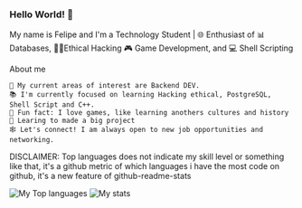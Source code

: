 ### Hello World! 🤖

My name is Felipe and I'm a Technology Student | 🌐 Enthusiast of 📊 Databases, 🧑‍💻Ethical Hacking 🎮 Game Development, and 💻 Shell Scripting


About me
    
    📌 My current areas of interest are Backend DEV.
    📚 I'm currently focused on learning Hacking ethical, PostgreSQL, Shell Script and C++.
    📎 Fun fact: I love games, like learning anothers cultures and history
    🎯 Learing to made a big project 
    🕸️ Let's connect! I am always open to new job opportunities and networking.


<!-- ADD GitHub Stats-->    
DISCLAIMER: Top languages does not indicate my skill level or something like that, it's a github metric of which languages i have the most code on github, it's a new feature of github-readme-stats

<img alt="My Top languages" src="https://github-readme-stats.vercel.app/api/top-langs/?username=fadokkx&&size_weight=2.25&count_weight=2.25&show_icons=true&theme=dracula"/>
<img alt="My stats" src="https://github-readme-stats-felipe-apolinarios-projects.vercel.app/api?username=fadokkx&show_icons=true&theme=dracula"/>

<!-- ADD WAKA TIME 
[![Felipe Apolinário WakaTime stats](https://github-readme-stats.vercel.app/api/wakatime?username=fadokkx)](https://github.com/fadokkx/github-readme-stats)



